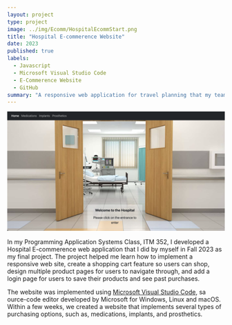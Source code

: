```yaml
---
layout: project
type: project
image: ../img/Ecomm/HospitalEcommStart.png
title: "Hospital E-commerence Website"
date: 2023
published: true
labels:
  - Javascript
  - Microsoft Visual Studio Code
  - E-Commerence Website
  - GitHub
summary: "A responsive web application for travel planning that my team developed in ICS 415."
---
```


<img class="img-fluid" src="../img/Ecomm/HospitalEcommStart.png">


In my Programming Application Systems Class, ITM 352, I developed a Hospital E-commerence web application that I did by myself in Fall 2023 as my final project. The project helped me learn how to implement a responsive web site, create a shopping cart feature so users can shop, design multiple product pages for users to navigate through, and add a login page for users to save their products and see past purchases. 

The website was implemented using [Microsoft Visual Studio Code](http://meteor.com), sa ource-code editor developed by Microsoft for Windows, Linux and macOS. Within a few weeks, we created a website that implements several types of purchasing options, such as, medications, implants, and prosthetics.
